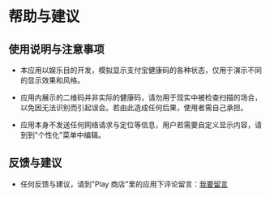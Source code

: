 # 帮助与建议

## 使用说明与注意事项

- 本应用以娱乐目的开发，模拟显示支付宝健康码的各种状态，仅用于演示不同的显示效果和风格。

- 应用内展示的二维码并非实际的健康码，请勿用于现实中被检查扫描的场合，以免因无法识别而引起误会。若由此造成任何后果，使用者需自己承担。

- 应用本身不发送任何网络请求与定位等信息，用户若需要自定义显示内容，请到到"个性化"菜单中编辑。

## 反馈与建议

- 任何反馈与建议，请到"Play 商店"里的应用下评论留言：[我要留言](market://details?id=org.pix.healthcode)
